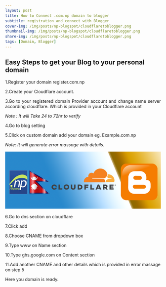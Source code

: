 ```yaml
---
layout: post
title: How to Connect .com.np domain to blogger
subtitle: registration and connect with Blogger
cover-img: /img/posts/np-blogspot/cloudflaretoblogger.png
thumbnail-img: /img/posts/np-blogspot/cloudflaretoblogger.png
share-img: /img/posts/np-blogspot/cloudflaretoblogger.png
tags: [Domain, Blogger]
---
```


## Easy Steps to get your Blog to your personal domain
1.Register your domain register.com.np

2.Create your Cloudflare account.

<div style="text-align: justify">3.Go to your registered domain Provider account and change name server according cloudflare. Which is provided in your Cloudflare account</div>

*Note : It will Take 24 to 72hr to verify*

4.Go to blog setting

5.Click on custom domain add your domain eg. Example.com.np

*Note: It will generate error massage with details.*

![np domain to Blogspot](/img/posts/np-blogspot/cloudflaretoblogger.png)

6.Go to dns section on cloudflare

7.Click add

8.Choose CNAME from dropdown box

9.Type www on Name section

10.Type ghs.google.com on Content section

11.Add another CNAME and other details which is provided in error massage on step 5

Here you domain is ready.